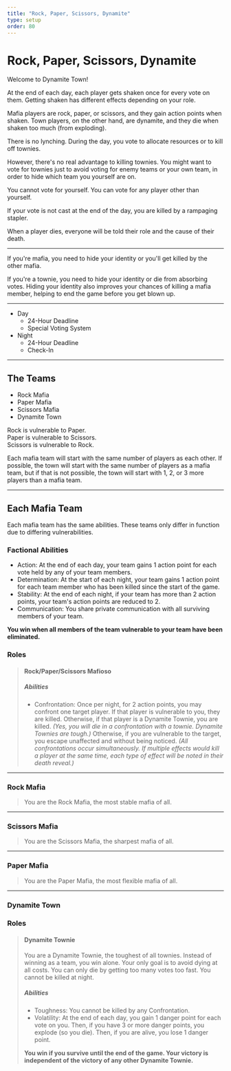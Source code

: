 ```yaml
---
title: "Rock, Paper, Scissors, Dynamite"
type: setup
order: 80
---
```


# Rock, Paper, Scissors, Dynamite

Welcome to Dynamite Town!

At the end of each day, each player gets shaken once for every vote on them. Getting shaken has different effects depending on your role.

Mafia players are rock, paper, or scissors, and they gain action points when shaken. Town players, on the other hand, are dynamite, and they die when shaken too much (from exploding).

There is no lynching. During the day, you vote to allocate resources or to kill off townies.

However, there's no real advantage to killing townies. You might want to vote for townies just to avoid voting for enemy teams or your own team, in order to hide which team you yourself are on.

You cannot vote for yourself. You can vote for any player other than yourself.

If your vote is not cast at the end of the day, you are killed by a rampaging stapler.

When a player dies, everyone will be told their role and the cause of their death.

----

If you're mafia, you need to hide your identity or you'll get killed by the other mafia.

If you're a townie, you need to hide your identity or die from absorbing votes. Hiding your identity also improves your chances of killing a mafia member, helping to end the game before you get blown up.

----

* Day
  * 24-Hour Deadline
  * Special Voting System
* Night
  * 24-Hour Deadline
  * Check-In

----

## The Teams

* Rock Mafia
* Paper Mafia
* Scissors Mafia
* Dynamite Town

Rock is vulnerable to Paper.  
Paper is vulnerable to Scissors.  
Scissors is vulnerable to Rock.

Each mafia team will start with the same number of players as each other. If possible, the town will start with the same number of players as a mafia team, but if that is not possible, the town will start with 1, 2, or 3 more players than a mafia team.

----

## Each Mafia Team

Each mafia team has the same abilities. These teams only differ in function due to differing vulnerabilities.

### Factional Abilities

* Action: At the end of each day, your team gains 1 action point for each vote held by any of your team members.
* Determination: At the start of each night, your team gains 1 action point for each team member who has been killed since the start of the game.
* Stability: At the end of each night, if your team has more than 2 action points, your team's action points are reduced to 2.
* Communication: You share private communication with all surviving members of your team.

**You win when all members of the team vulnerable to your team have been eliminated.**

### Roles

> #### Rock/Paper/Scissors Mafioso
>
> ##### Abilities
>
> * Confrontation: Once per night, for 2 action points, you may confront one target player. If that player is vulnerable to you, they are killed. Otherwise, if that player is a Dynamite Townie, you are killed. *(Yes, you will die in a confrontation with a townie. Dynamite Townies are tough.)* Otherwise, if you are vulnerable to the target, you escape unaffected and without being noticed. *(All confrontations occur simultaneously. If multiple effects would kill a player at the same time, each type of effect will be noted in their death reveal.)*

----

### Rock Mafia

> You are the Rock Mafia, the most stable mafia of all.

----

### Scissors Mafia

> You are the Scissors Mafia, the sharpest mafia of all.

----

### Paper Mafia

> You are the Paper Mafia, the most flexible mafia of all.

----

### Dynamite Town

### Roles

> #### Dynamite Townie
>
> You are a Dynamite Townie, the toughest of all townies. Instead of winning as a team, you win alone. Your only goal is to avoid dying at all costs. You can only die by getting too many votes too fast. You cannot be killed at night.
>
> ##### Abilities
> 
> * Toughness: You cannot be killed by any Confrontation.
> * Volatility: At the end of each day, you gain 1 danger point for each vote on you. Then, if you have 3 or more danger points, you explode (so you die). Then, if you are alive, you lose 1 danger point.
>
> **You win if you survive until the end of the game. Your victory is independent of the victory of any other Dynamite Townie.**
